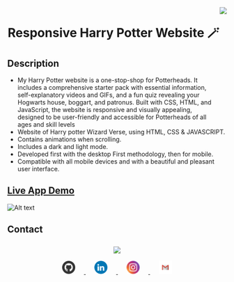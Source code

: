 <img src="https://github.com/Akshatjalan/HarrypotterWebsite-akshat/blob/master/assets/img/fac.png" height="250px" align="right"/>

<h1 align="center">Responsive Harry Potter Website 🪄 </h1>


## Description
- My Harry Potter website is a one-stop-shop for Potterheads. It includes a comprehensive starter pack with essential information, self-explanatory videos and GIFs, and a fun quiz revealing your Hogwarts house, boggart, and patronus. Built with CSS, HTML, and JavaScript, the website is responsive and visually appealing, designed to be user-friendly and accessible for Potterheads of all ages and skill levels
- Website of Harry potter Wizard Verse, using HTML, CSS & JAVASCRIPT.
- Contains animations when scrolling.
- Includes a dark and light mode.
- Developed first with the desktop First methodology, then for mobile.
- Compatible with all mobile devices and with a beautiful and pleasant user interface.

    
 ##   [Live App Demo](https://akshatjalan.github.io/HarrypotterWebsite-akshat/)
 
 
 ![Alt text](https://github.com/Akshatjalan/HarrypotterWebsite-akshat/blob/master/assets/img/website.png?raw=true "Main Page")

## Contact 

 <h3 align="center">
  <img src="https://github.com/Akshatjalan/HarrypotterWebsite-akshat/blob/master/assets/img/signature.png" height="100px" align="center"/>
</h3>
  <p align="center"> 

  <a href="https://github.com/Akshatjalan">
    <img src="https://github.com/Akshatjalan/akshat/blob/master/Color/Github.svg" width="30" height="30" hspace="20">
  </a>

  <a href="https://www.linkedin.com/in/akshat-jalan/">
    <img src="https://github.com/Akshatjalan/akshat/blob/master/Color/LinkedIN.svg" width="30" height="30" hspace="20">
  </a>

  <a href="https://www.instagram.com/akshatxjalan/">
    <img src="https://github.com/Akshatjalan/akshat/blob/master/Color/Instagram.svg" width="30" height="30" hspace="20">
  </a>
    <a href="mailto:jalanakshat2@gmail.com">
    <img src="https://github.com/Akshatjalan/akshat/blob/master/Color/Gmail.svg"  width="30" height="30" hspace="20">
  </a>

</p>
